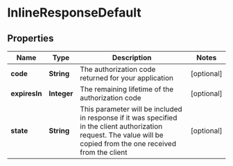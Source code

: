 
# InlineResponseDefault

## Properties
Name | Type | Description | Notes
------------ | ------------- | ------------- | -------------
**code** | **String** | The authorization code returned for your application |  [optional]
**expiresIn** | **Integer** | The remaining lifetime of the authorization code |  [optional]
**state** | **String** | This parameter will be included in response if it was specified in the client authorization request. The value will be copied from the one received from the client |  [optional]



